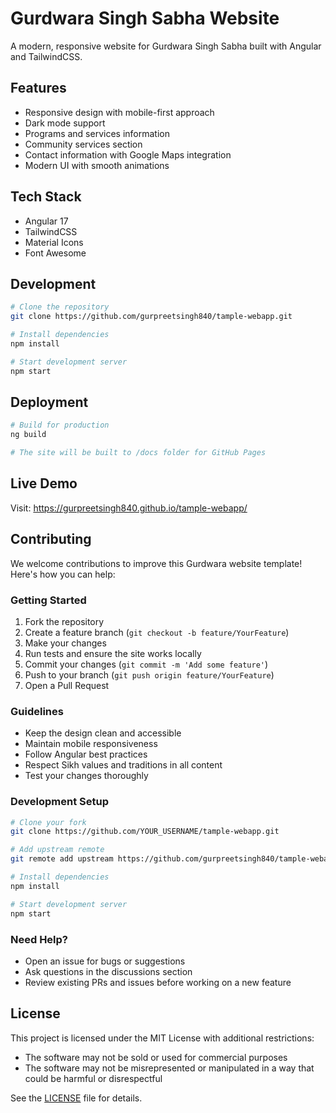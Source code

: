 # Gurdwara Singh Sabha Website

A modern, responsive website for Gurdwara Singh Sabha built with Angular and TailwindCSS.

## Features
- Responsive design with mobile-first approach
- Dark mode support
- Programs and services information
- Community services section
- Contact information with Google Maps integration
- Modern UI with smooth animations

## Tech Stack
- Angular 17
- TailwindCSS
- Material Icons
- Font Awesome

## Development
```bash
# Clone the repository
git clone https://github.com/gurpreetsingh840/tample-webapp.git

# Install dependencies
npm install

# Start development server
npm start
```

## Deployment
```bash
# Build for production
ng build

# The site will be built to /docs folder for GitHub Pages
```

## Live Demo
Visit: https://gurpreetsingh840.github.io/tample-webapp/

## Contributing
We welcome contributions to improve this Gurdwara website template! Here's how you can help:

### Getting Started
1. Fork the repository
2. Create a feature branch (`git checkout -b feature/YourFeature`)
3. Make your changes
4. Run tests and ensure the site works locally
5. Commit your changes (`git commit -m 'Add some feature'`)
6. Push to your branch (`git push origin feature/YourFeature`)
7. Open a Pull Request

### Guidelines
- Keep the design clean and accessible
- Maintain mobile responsiveness
- Follow Angular best practices
- Respect Sikh values and traditions in all content
- Test your changes thoroughly

### Development Setup
```bash
# Clone your fork
git clone https://github.com/YOUR_USERNAME/tample-webapp.git

# Add upstream remote
git remote add upstream https://github.com/gurpreetsingh840/tample-webapp.git

# Install dependencies
npm install

# Start development server
npm start
```

### Need Help?
- Open an issue for bugs or suggestions
- Ask questions in the discussions section
- Review existing PRs and issues before working on a new feature

## License
This project is licensed under the MIT License with additional restrictions:
- The software may not be sold or used for commercial purposes
- The software may not be misrepresented or manipulated in a way that could be harmful or disrespectful

See the [LICENSE](LICENSE) file for details.
